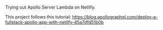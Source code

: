 Trying out Apollo Server Lambda on Netlify.

This project follows this tutorial:
https://blog.apollographql.com/deploy-a-fullstack-apollo-app-with-netlify-45a7dfd51b0b
